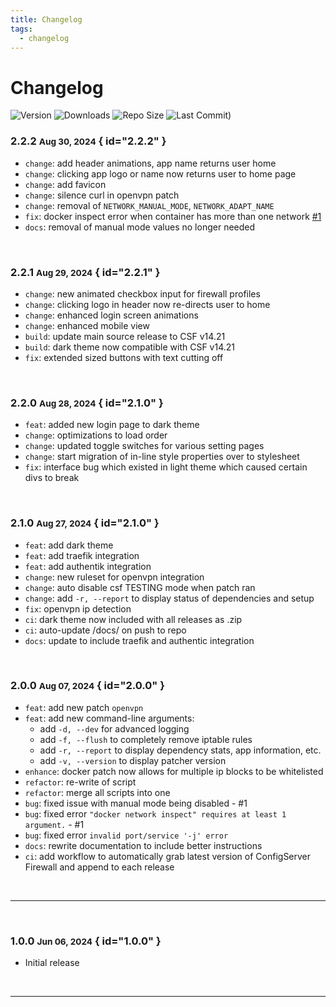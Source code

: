 ```yaml
---
title: Changelog
tags:
  - changelog
---
```


# Changelog

<p align="center" markdown="1">

![Version](https://img.shields.io/github/v/tag/Aetherinox/csf-firewall?logo=GitHub&label=version&color=ba5225)
![Downloads](https://img.shields.io/github/downloads/Aetherinox/csf-firewall/total)
![Repo Size](https://img.shields.io/github/repo-size/Aetherinox/csf-firewall?label=size&color=59702a)
![Last Commit)](https://img.shields.io/github/last-commit/Aetherinox/csf-firewall?color=b43bcc)

</p>

### <!-- md:version stable- --> 2.2.2 <small>Aug 30, 2024</small> { id="2.2.2" }

- `change`: add header animations, app name returns user home
- `change`: clicking app logo or name now returns user to home page
- `change`: add favicon
- `change`: silence curl in openvpn patch
- `change`: removal of `NETWORK_MANUAL_MODE`, `NETWORK_ADAPT_NAME`
- `fix`: docker inspect error when container has more than one network [#1](https://github.com/Aetherinox/csf-firewall/issues/1)
- `docs`: removal of manual mode values no longer needed

<br />

### <!-- md:version stable- --> 2.2.1 <small>Aug 29, 2024</small> { id="2.2.1" }

- `change`: new animated checkbox input for firewall profiles
- `change`: clicking logo in header now re-directs user to home
- `change`: enhanced login screen animations
- `change`: enhanced mobile view
- `build`: update main source release to CSF v14.21
- `build`: dark theme now compatible with CSF v14.21
- `fix`: extended sized buttons with text cutting off

<br />

### <!-- md:version stable- --> 2.2.0 <small>Aug 28, 2024</small> { id="2.1.0" }

- `feat`: added new login page to dark theme
- `change`: optimizations to load order
- `change`: updated toggle switches for various setting pages
- `change`: start migration of in-line style properties over to stylesheet
- `fix`: interface bug which existed in light theme which caused certain divs to break

<br />

### <!-- md:version stable- --> 2.1.0 <small>Aug 27, 2024</small> { id="2.1.0" }

- `feat`: add dark theme
- `feat`: add traefik integration
- `feat`: add authentik integration
- `change`: new ruleset for openvpn integration
- `change`: auto disable csf TESTING mode when patch ran
- `change`: add `-r, --report` to display status of dependencies and setup
- `fix`: openvpn ip detection
- `ci`: dark theme now included with all releases as .zip
- `ci`: auto-update /docs/ on push to repo
- `docs`: update to include traefik and authentic integration

<br />

### <!-- md:version stable- --> 2.0.0 <small>Aug 07, 2024</small> { id="2.0.0" }

- `feat`: add new patch `openvpn`
- `feat`: add new command-line arguments:
    - add `-d, --dev` for advanced logging
    - add `-f, --flush` to completely remove iptable rules
    - add `-r, --report` to display dependency stats, app information, etc.
    - add `-v, --version` to display patcher version
- `enhance`: docker patch now allows for multiple ip blocks to be whitelisted
- `refactor`: re-write of script
- `refactor`: merge all scripts into one
- `bug`: fixed issue with manual mode being disabled - #1
- `bug`: fixed error `"docker network inspect" requires at least 1 argument.` - #1
- `bug`: fixed error `invalid port/service '-j' error`
- `docs`: rewrite documentation to include better instructions
- `ci`: add workflow to automatically grab latest version of ConfigServer Firewall and append to each release

<br />

---

<br />

### <!-- md:version stable- --> 1.0.0 <small>Jun 06, 2024</small> { id="1.0.0" }

- Initial release

<br />

---

<br />